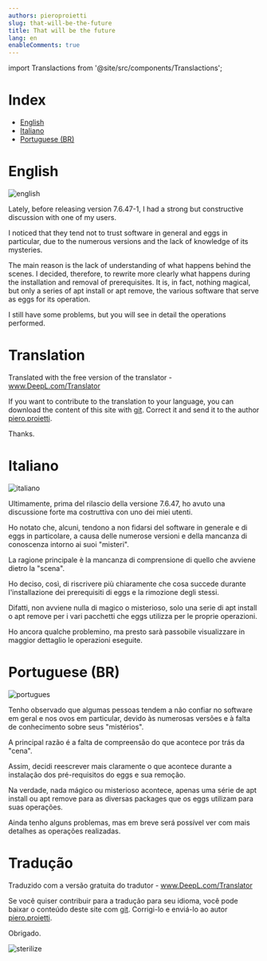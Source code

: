 ```yaml
---
authors: pieroproietti
slug: that-will-be-the-future
title: That will be the future
lang: en
enableComments: true
---
```

import Translactions from '@site/src/components/Translactions';

<Translactions />

# Index
* [English](#English)
* [Italiano](#Italiano)
* [Portuguese (BR)](#Portuguese-BR)


# English
![english](/images/flags/english.png)

Lately, before releasing version 7.6.47-1, I had a strong but constructive discussion with one of my users. 

I noticed that they tend not to trust software in general and eggs in particular, due to the numerous versions and the lack of knowledge of its mysteries.

The main reason is the lack of understanding of what happens behind the scenes. I decided, therefore, to rewrite more clearly what happens during the installation and removal of prerequisites. It is, in fact, nothing magical, but only a series of apt install or apt remove, the various software that serve as eggs for its operation.

I still have some problems, but you will see in detail the operations performed.

# Translation
Translated with the free version of the translator - www.DeepL.com/Translator 

If you want to contribute to the translation to your language, you can download the content of this site with [git](https://github.com/pieroproietti/penguins-blog). Correct it and send it to the author [piero.proietti](mailto://piero.proietti@gmail.com).

Thanks.

# Italiano
![italiano](/images/flags/italian.webp)

Ultimamente, prima del rilascio della versione 7.6.47, ho avuto una discussione forte ma costruttiva con uno dei miei utenti.

Ho notato che, alcuni, tendono a non fidarsi del software in generale e di eggs in particolare, a causa delle numerose versioni e della mancanza di conoscenza intorno ai suoi "misteri".

La ragione principale è la mancanza di comprensione di quello che avviene dietro la "scena".

Ho deciso, così, di riscrivere più chiaramente che cosa succede durante l'installazione dei prerequisiti di eggs e la rimozione degli stessi.

Difatti, non avviene nulla di magico o misterioso, solo una serie di apt install o apt remove per i vari pacchetti che eggs utilizza per le proprie operazioni.

Ho ancora qualche problemino, ma presto sarà passobile visualizzare in maggior dettaglio le operazioni eseguite.

# Portuguese (BR)

![portugues](/images/flags/portugues.png)

Tenho observado que algumas pessoas tendem a não confiar no software em geral e nos ovos em particular, devido às numerosas versões e à falta de conhecimento sobre seus "mistérios".

A principal razão é a falta de compreensão do que acontece por trás da "cena".

Assim, decidi reescrever mais claramente o que acontece durante a instalação dos pré-requisitos do eggs e sua remoção.

Na verdade, nada mágico ou misterioso acontece, apenas uma série de apt install ou apt remove para as diversas packages que os eggs utilizam para suas operações.

Ainda tenho alguns problemas, mas em breve será possível ver com mais detalhes as operações realizadas.

# Tradução
Traduzido com a versão gratuita do tradutor - www.DeepL.com/Translator 

Se você quiser contribuir para a tradução para seu idioma, você pode baixar o conteúdo deste site com [git](https://github.com/pieroproietti/penguins-blog). Corrigi-lo e enviá-lo ao autor [piero.proietti](mailto://piero.proietti@gmail.com).

Obrigado.

![sterilize](/images/sterilize.png)
